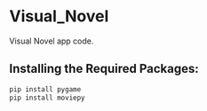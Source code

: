 # Visual_Novel
Visual Novel app code.

## Installing the Required Packages:
```bash
pip install pygame
pip install moviepy
```